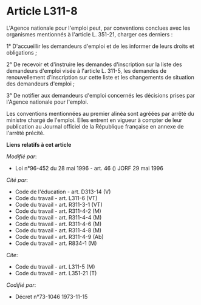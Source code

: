 # Article L311-8

L'Agence nationale pour l'emploi peut, par conventions conclues avec les organismes mentionnés à l'article L. 351-21, charger
ces derniers :

1° D'accueillir les demandeurs d'emploi et de les informer de leurs droits et obligations ;

2° De recevoir et d'instruire les demandes d'inscription sur la liste des demandeurs d'emploi visée à l'article L. 311-5, les
demandes de renouvellement d'inscription sur cette liste et les changements de situation des demandeurs d'emploi ;

3° De notifier aux demandeurs d'emploi concernés les décisions prises par l'Agence nationale pour l'emploi.

Les conventions mentionnées au premier alinéa sont agréées par arrêté du ministre chargé de l'emploi. Elles entrent en
vigueur à compter de leur publication au Journal officiel de la République française en annexe de l'arrêté précité.

**Liens relatifs à cet article**

_Modifié par_:

  - Loi n°96-452 du 28 mai 1996 - art. 46 () JORF 29 mai 1996

_Cité par_:

  - Code de l'éducation - art. D313-14 (V)
  - Code du travail - art. L311-6 (VT)
  - Code du travail - art. R311-3-1 (VT)
  - Code du travail - art. R311-4-2 (M)
  - Code du travail - art. R311-4-4 (M)
  - Code du travail - art. R311-4-6 (M)
  - Code du travail - art. R311-4-8 (M)
  - Code du travail - art. R311-4-9 (Ab)
  - Code du travail - art. R834-1 (M)

_Cite_:

  - Code du travail - art. L311-5 (M)
  - Code du travail - art. L351-21 (T)

_Codifié par_:

  - Décret n°73-1046 1973-11-15
